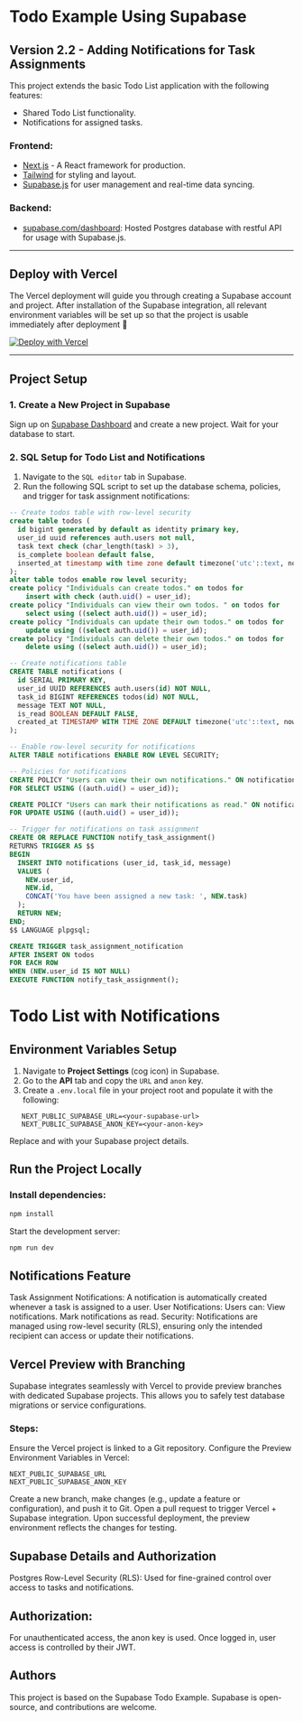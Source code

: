 # Todo Example Using Supabase

## Version 2.2 - Adding Notifications for Task Assignments

This project extends the basic Todo List application with the following features:
- Shared Todo List functionality.
- Notifications for assigned tasks.

### Frontend:
- [Next.js](https://github.com/vercel/next.js) - A React framework for production.
- [Tailwind](https://tailwindcss.com/) for styling and layout.
- [Supabase.js](https://supabase.com/docs/library/getting-started) for user management and real-time data syncing.

### Backend:
- [supabase.com/dashboard](https://supabase.com/dashboard/): Hosted Postgres database with restful API for usage with Supabase.js.

---

## Deploy with Vercel

The Vercel deployment will guide you through creating a Supabase account and project. After installation of the Supabase integration, all relevant environment variables will be set up so that the project is usable immediately after deployment 🚀

[![Deploy with Vercel](https://vercel.com/button)](https://vercel.com/new/clone?repository-url=https%3A%2F%2Fgithub.com%2Fsupabase%2Fsupabase%2Ftree%2Fmaster%2Fexamples%2Ftodo-list%2Fnextjs-todo-list&project-name=supabase-nextjs-todo-list&repository-name=supabase-nextjs-todo-list&integration-ids=oac_VqOgBHqhEoFTPzGkPd7L0iH6&external-id=https%3A%2F%2Fgithub.com%2Fsupabase%2Fsupabase%2Ftree%2Fmaster%2Fexamples%2Ftodo-list%2Fnextjs-todo-list)

---

## Project Setup

### 1. Create a New Project in Supabase

Sign up on [Supabase Dashboard](https://supabase.com/dashboard) and create a new project. Wait for your database to start.

### 2. SQL Setup for Todo List and Notifications

1. Navigate to the `SQL editor` tab in Supabase.
2. Run the following SQL script to set up the database schema, policies, and trigger for task assignment notifications:

```sql
-- Create todos table with row-level security
create table todos (
  id bigint generated by default as identity primary key,
  user_id uuid references auth.users not null,
  task text check (char_length(task) > 3),
  is_complete boolean default false,
  inserted_at timestamp with time zone default timezone('utc'::text, now()) not null
);
alter table todos enable row level security;
create policy "Individuals can create todos." on todos for
    insert with check (auth.uid() = user_id);
create policy "Individuals can view their own todos. " on todos for
    select using ((select auth.uid()) = user_id);
create policy "Individuals can update their own todos." on todos for
    update using ((select auth.uid()) = user_id);
create policy "Individuals can delete their own todos." on todos for
    delete using ((select auth.uid()) = user_id);

-- Create notifications table
CREATE TABLE notifications (
  id SERIAL PRIMARY KEY,
  user_id UUID REFERENCES auth.users(id) NOT NULL,
  task_id BIGINT REFERENCES todos(id) NOT NULL,
  message TEXT NOT NULL,
  is_read BOOLEAN DEFAULT FALSE,
  created_at TIMESTAMP WITH TIME ZONE DEFAULT timezone('utc'::text, now()) NOT NULL
);

-- Enable row-level security for notifications
ALTER TABLE notifications ENABLE ROW LEVEL SECURITY;

-- Policies for notifications
CREATE POLICY "Users can view their own notifications." ON notifications
FOR SELECT USING ((auth.uid() = user_id));

CREATE POLICY "Users can mark their notifications as read." ON notifications
FOR UPDATE USING ((auth.uid() = user_id));

-- Trigger for notifications on task assignment
CREATE OR REPLACE FUNCTION notify_task_assignment()
RETURNS TRIGGER AS $$
BEGIN
  INSERT INTO notifications (user_id, task_id, message)
  VALUES (
    NEW.user_id,
    NEW.id,
    CONCAT('You have been assigned a new task: ', NEW.task)
  );
  RETURN NEW;
END;
$$ LANGUAGE plpgsql;

CREATE TRIGGER task_assignment_notification
AFTER INSERT ON todos
FOR EACH ROW
WHEN (NEW.user_id IS NOT NULL)
EXECUTE FUNCTION notify_task_assignment();
```
# Todo List with Notifications

## Environment Variables Setup

1. Navigate to **Project Settings** (cog icon) in Supabase.
2. Go to the **API** tab and copy the `URL` and `anon` key.
3. Create a `.env.local` file in your project root and populate it with the following:

```env
   NEXT_PUBLIC_SUPABASE_URL=<your-supabase-url>
   NEXT_PUBLIC_SUPABASE_ANON_KEY=<your-anon-key>
```
Replace <your-supabase-url> and <your-anon-key> with your Supabase project details.

## Run the Project Locally
### Install dependencies:
```bash
npm install
```
Start the development server:
```bash
npm run dev
```
## Notifications Feature
Task Assignment Notifications: A notification is automatically created whenever a task is assigned to a user.
User Notifications:
Users can:
View notifications.
Mark notifications as read.
Security: Notifications are managed using row-level security (RLS), ensuring only the intended recipient can access or update their notifications.
## Vercel Preview with Branching
Supabase integrates seamlessly with Vercel to provide preview branches with dedicated Supabase projects. This allows you to safely test database migrations or service configurations.

### Steps:
Ensure the Vercel project is linked to a Git repository.
Configure the Preview Environment Variables in Vercel:
```
NEXT_PUBLIC_SUPABASE_URL
NEXT_PUBLIC_SUPABASE_ANON_KEY
```
Create a new branch, make changes (e.g., update a feature or configuration), and push it to Git.
Open a pull request to trigger Vercel + Supabase integration.
Upon successful deployment, the preview environment reflects the changes for testing.
## Supabase Details and Authorization
Postgres Row-Level Security (RLS): Used for fine-grained control over access to tasks and notifications.
## Authorization:
For unauthenticated access, the anon key is used.
Once logged in, user access is controlled by their JWT.
## Authors
This project is based on the Supabase Todo Example.
Supabase is open-source, and contributions are welcome.
